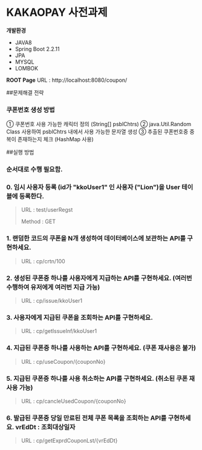 # KAKAOPAY 사전과제

**개발환경**
  - JAVA8
  - Spring Boot 2.2.11
  - JPA
  - MYSQL
  - LOMBOK

**ROOT Page**
	URL : http://localhost:8080/coupon/

##문제해결 전략
### 쿠폰번호 생성 방법
 ① 쿠폰번호 사용 가능한 캐릭터 정의 (String[] psblChtrs)
 ② java.Util.Random Class 사용하여 psblChtrs 내에서 사용 가능한 문자열 생성
 ③ 추출된 쿠폰번호중 중복이 존재하는지 체크 (HashMap 사용)

##실행 방법
### 순서대로 수행 필요함.

### 0. 임시 사용자 등록 (id가 "kkoUser1" 인 사용자 ("Lion")을 User 테이블에 등록한다.
> URL : test/userRegst
>
> Method : GET
>

### 1. 랜덤한 코드의 쿠폰을 N개 생성하여 데이터베이스에 보관하는 API를 구현하세요.

> URL : cp/crtn/100

### 2. 생성된 쿠폰중 하나를 사용자에게 지급하는 API를 구현하세요. (여러번 수행하여 유저에게 여러번 지급 가능)

> URL : cp/issue/kkoUser1

### 3. 사용자에게 지급된 쿠폰을 조회하는 API를 구현하세요.

> URL : cp/getIssueInf/kkoUser1

### 4. 지급된 쿠폰중 하나를 사용하는 API를 구현하세요. (쿠폰 재사용은 불가)

> URL : cp/useCoupon/{couponNo}

### 5. 지급된 쿠폰중 하나를 사용 취소하는 API를 구현하세요. (취소된 쿠폰 재사용 가능)
> URL : cp/cancleUsedCoupon/{couponNo}

### 6. 발급된 쿠폰중 당일 만료된 전체 쿠폰 목록을 조회하는 API를 구현하세요. vrEdDt : 조회대상일자
> URL : cp/getExprdCouponLst/{vrEdDt}

